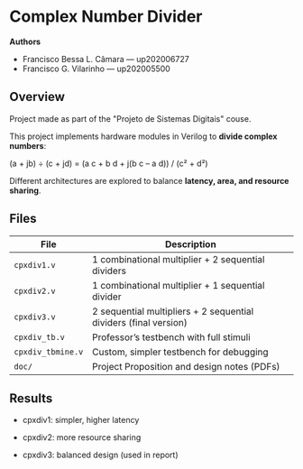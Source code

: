# Complex Number Divider

**Authors**  
- Francisco Bessa L. Câmara — up202006727  
- Francisco G. Vilarinho — up202005500  


## Overview

Project made as part of the "Projeto de Sistemas Digitais" couse.

This project implements hardware modules in Verilog to **divide complex numbers**:

(a + jb) ÷ (c + jd) = (a c + b d + j(b c – a d)) / (c² + d²)

Different architectures are explored to balance **latency, area, and resource sharing**.


## Files

| File | Description |
|------|-------------|
| `cpxdiv1.v` | 1 combinational multiplier + 2 sequential dividers |
| `cpxdiv2.v` | 1 combinational multiplier + 1 sequential divider |
| `cpxdiv3.v` | 2 sequential multipliers + 2 sequential dividers (final version) |
| `cpxdiv_tb.v` | Professor’s testbench with full stimuli |
| `cpxdiv_tbmine.v` | Custom, simpler testbench for debugging |
| `doc/` | Project Proposition and design notes (PDFs) |

## Results

* cpxdiv1: simpler, higher latency

* cpxdiv2: more resource sharing

* cpxdiv3: balanced design (used in report)
